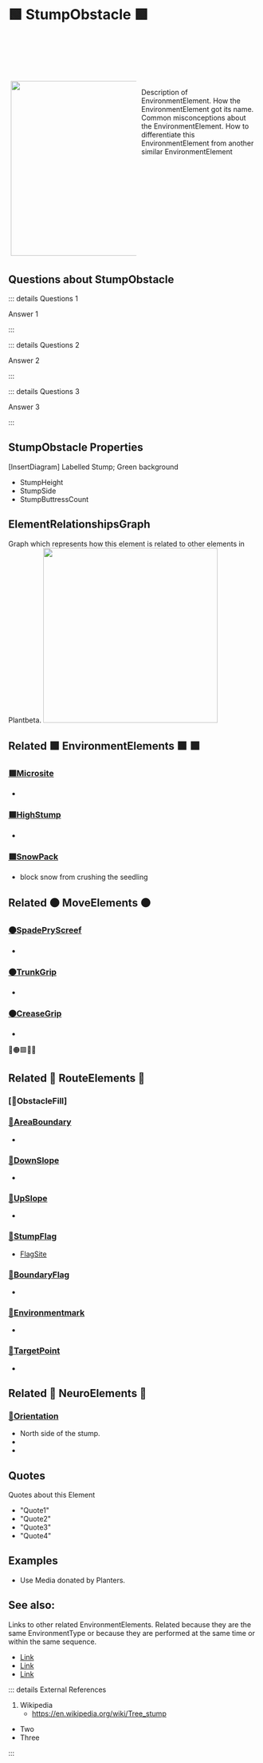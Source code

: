# 🟩  <envi>StumpObstacle</envi> 🟩

<div style="display: flex; width: %100; margin-top: 100px;">
    <div style="margin: 5px; width: 50%">
        <img height="350" width="350" src="/Environment/EnvironmentImage.png"/>
    </div>
    <div style="margin: 5px; width: 50%">
        <p >Description of EnvironmentElement. How the <envi>EnvironmentElement </envi>got its name. Common misconceptions about the EnvironmentElement. How to differentiate this <envi>EnvironmentElement </envi>from another similar EnvironmentElement</p>
    </div>
</div>

## Questions about StumpObstacle

::: details Questions 1

Answer 1

:::

::: details Questions 2

Answer 2

:::

::: details Questions 3

Answer 3

:::

## StumpObstacle Properties

[InsertDiagram] Labelled Stump; Green background  

- StumpHeight
- StumpSide
- StumpButtressCount




## ElementRelationshipsGraph

Graph which represents how this element is related to other elements in Plantbeta.
<img height="350" width="350" src="/DirectedGraph_UndirectedGraph.png"/>

## Related 🟩<envi> EnvironmentElements </envi>🟩  🟩

### [🟩Microsite]()

- 

### [🟩HighStump]()

- 

### [🟩SnowPack]() 

- block snow from crushing the seedling


## Related 🟠 <move>MoveElements </move>🟠

### [🟠SpadePryScreef]()

- 

### [🟠TrunkGrip]()

- 

### [🟠CreaseGrip]()

- 


🔺🟠🟩💜🔷
## Related 🔺 <route>RouteElements </route>🔺

### [🔺ObstacleFill]

### [🔺AreaBoundary]()

- 

### [🔺DownSlope]()

- 

### [🔺UpSlope]()

- 

### [🔺StumpFlag]()

- [FlagSite]()

### [🔺BoundaryFlag]() 

- 

### [🔺Environmentmark]() 

- 

### [🔺TargetPoint]()

- 


## Related 💜 <neuro>NeuroElements</neuro> 💜

### [💜Orientation]() 
- North side of the stump. 
- 
- 

## Quotes

Quotes about this Element

- "Quote1"
- "Quote2"
- "Quote3"
- "Quote4"

## Examples

- Use Media donated by Planters. 

## See also:

Links to other related EnvironmentElements. Related because they are the same EnvironmentType or because they are performed at the same time or within the same sequence. 

- [Link]()
- [Link]()
- [Link]()

::: details External References

1. Wikipedia
    - https://en.wikipedia.org/wiki/Tree_stump
- Two
- Three

:::



